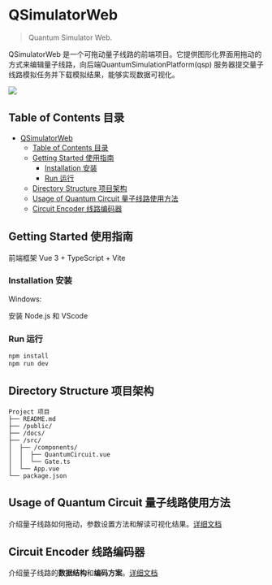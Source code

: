# QSimulatorWeb

> Quantum Simulator Web.

QSimulatorWeb 是一个可拖动量子线路的前端项目。它提供图形化界面用拖动的方式来编辑量子线路，向后端QuantumSimulationPlatform(qsp) 服务器提交量子线路模拟任务并下载模拟结果，能够实现数据可视化。

![](https://github.com/dbader/readme-template/raw/master/header.png)

## Table of Contents 目录

- [QSimulatorWeb](#qsimulatorweb)
  - [Table of Contents 目录](#table-of-contents-目录)
  - [Getting Started 使用指南](#getting-started-使用指南)
    - [Installation 安装](#installation-安装)
    - [Run 运行](#run-运行)
  - [Directory Structure 项目架构](#directory-structure-项目架构)
  - [Usage of Quantum Circuit 量子线路使用方法](#usage-of-quantum-circuit-量子线路使用方法)
  - [Circuit Encoder 线路编码器](#circuit-encoder-线路编码器)

## Getting Started 使用指南

前端框架 Vue 3 + TypeScript + Vite

### Installation 安装

Windows:

安装 Node.js 和 VScode

### Run 运行

```bash
npm install
npm run dev
```

## Directory Structure 项目架构

```
Project 项目
├── README.md
├── /public/
├── /docs/
├── /src/
│  ├── /components/
│  │  ├── QuantumCircuit.vue
│  │  └── Gate.ts
│  └── App.vue
└── package.json
```

## Usage of Quantum Circuit 量子线路使用方法

介绍量子线路如何拖动，参数设置方法和解读可视化结果。[详细文档](/docs/CircuitUsage.md)

## Circuit Encoder 线路编码器

介绍量子线路的**数据结构**和**编码方案**。[详细文档](/docs/CircuitEncoder.md)